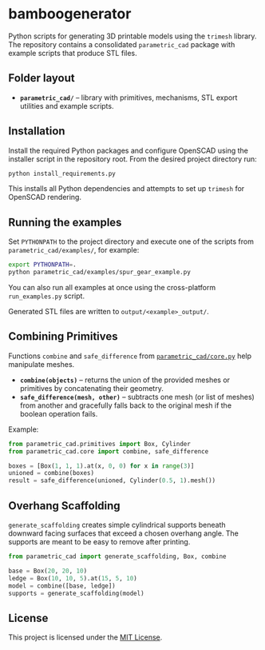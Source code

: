 # bamboogenerator

Python scripts for generating 3D printable models using the
`trimesh` library.  The repository contains a consolidated
`parametric_cad` package with example scripts that produce STL files.

## Folder layout

- **`parametric_cad/`** – library with primitives, mechanisms,
  STL export utilities and example scripts.

## Installation

Install the required Python packages and configure OpenSCAD using the
installer script in the repository root.  From the desired project directory run:

```bash
python install_requirements.py
```

This installs all Python dependencies and attempts to set up `trimesh` for OpenSCAD rendering.

## Running the examples

Set `PYTHONPATH` to the project directory and execute one of the scripts
from `parametric_cad/examples/`, for example:

```bash
export PYTHONPATH=.
python parametric_cad/examples/spur_gear_example.py
```
You can also run all examples at once using the cross-platform `run_examples.py` script.

Generated STL files are written to `output/<example>_output/`.

## Combining Primitives

Functions `combine` and `safe_difference` from
[`parametric_cad/core.py`](parametric_cad/core.py) help manipulate meshes.

- **`combine(objects)`** – returns the union of the provided meshes or
  primitives by concatenating their geometry.
- **`safe_difference(mesh, other)`** – subtracts one mesh (or list of meshes)
  from another and gracefully falls back to the original mesh if the boolean
  operation fails.

Example:

```python
from parametric_cad.primitives import Box, Cylinder
from parametric_cad.core import combine, safe_difference

boxes = [Box(1, 1, 1).at(x, 0, 0) for x in range(3)]
unioned = combine(boxes)
result = safe_difference(unioned, Cylinder(0.5, 1).mesh())
```

## Overhang Scaffolding

`generate_scaffolding` creates simple cylindrical supports beneath
downward facing surfaces that exceed a chosen overhang angle.  The supports
are meant to be easy to remove after printing.

```python
from parametric_cad import generate_scaffolding, Box, combine

base = Box(20, 20, 10)
ledge = Box(10, 10, 5).at(15, 5, 10)
model = combine([base, ledge])
supports = generate_scaffolding(model)
```

## License

This project is licensed under the [MIT License](LICENSE).
